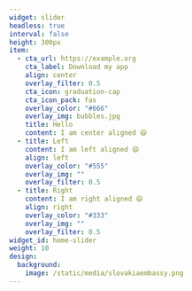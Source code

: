 ```yaml
---
widget: slider
headless: true
interval: false
height: 300px
item:
  - cta_url: https://example.org
    cta_label: Download my app
    align: center
    overlay_filter: 0.5
    cta_icon: graduation-cap
    cta_icon_pack: fas
    overlay_color: "#666"
    overlay_img: bubbles.jpg
    title: Hello
    content: I am center aligned 😄
  - title: Left
    content: I am left aligned 😄
    align: left
    overlay_color: "#555"
    overlay_img: ""
    overlay_filter: 0.5
  - title: Right
    content: I am right aligned 😄
    align: right
    overlay_color: "#333"
    overlay_img: ""
    overlay_filter: 0.5
widget_id: home-slider
weight: 10
design:
  background:
    image: /static/media/slovakiaembassy.png
---
```

